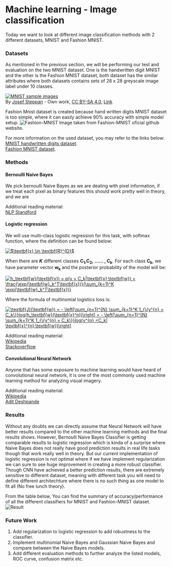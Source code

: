 # Machine learning - Image classification

Today we want to look at different image classification methods with 2 different datasets, MNIST and Fashion MNIST.

### Datasets 

As mentioned in the previous section, we will be performing our test and evaluation on the two MNIST dataset. One is the handwritten digit MNIST and the other is the Fashion MNIST dataset, both dataset has the similar attributes where both datasets contains sets of 28 x 28 greyscale image label under 10 classes.

<p><a href="https://commons.wikimedia.org/wiki/File:MnistExamples.png#/media/File:MnistExamples.png"><img src="https://upload.wikimedia.org/wikipedia/commons/2/27/MnistExamples.png" alt="MNIST sample images"></a><br>By <a href="//commons.wikimedia.org/w/index.php?title=User:Jost_swd15&amp;action=edit&amp;redlink=1" class="new" title="User:Jost swd15 (page does not exist)">Josef Steppan</a> - <span class="int-own-work" lang="en">Own work</span>, <a href="https://creativecommons.org/licenses/by-sa/4.0" title="Creative Commons Attribution-Share Alike 4.0">CC BY-SA 4.0</a>, <a href="https://commons.wikimedia.org/w/index.php?curid=64810040">Link</a></p>

Fashion Mnist dataset is created because hand written digits MNIST dataset is too simple, where it can easily achieve 90% accuracy with simple model setup.
![Fashion-MNIST](https://github.com/zalandoresearch/fashion-mnist/blob/master/doc/img/fashion-mnist-sprite.png)
Image taken from Fashion-MNIST oficial github website.

For more information on the used dataset, you may refer to the links below: <br /> 
[MNIST handwritten digits dataset](yann.lecun.com/exdb/mnist/). <br /> 
[Fashion MNIST dataset](https://github.com/zalandoresearch/fashion-mnist). <br /> 

### Methods 

#### Bernoulli Naive Bayes 
We pick bernoulli Naive Bayes as we are dealing with pixel information, if we treat each pixel as binary features this should work pretty well in theory, and we are  

Additional reading material: <br />
[NLP Standford](https://nlp.stanford.edu/IR-book/html/htmledition/the-bernoulli-model-1.html)

#### Logistic regression 
We will use multi-class logistic regression for this task, with softmax function, where the definition can be found below: 

<a href="https://www.codecogs.com/eqnedit.php?latex=$\textbf{x}&space;\in&space;\textbf{R}^{D}$" target="_blank"><img src="https://latex.codecogs.com/gif.latex?$\textbf{x}&space;\in&space;\textbf{R}^{D}$" title="$\textbf{x} \in \textbf{R}^{D}$" /></a>

When there are <b>_K_</b> different classes <b>C<sub>1</sub>,C<sub>2</sub>, ...... , C<sub>k</sub></b>. For each class <b>C<sub>k</sub></b>, we have parameter vector <b>w<sub>k</sub></b> and the posterior probability of the model will be: 

<a href="https://www.codecogs.com/eqnedit.php?latex=h_\textbf{w}(\textbf{x})&space;=&space;p(y&space;=&space;C_k|\textbf{x};\textbf{w})&space;=&space;\frac{\exp(\textbf{w}_k^T\textbf{x})}{\sum_{k=1}^K&space;\exp(\textbf{w}_k^T\textbf{x})}" target="_blank"><img src="https://latex.codecogs.com/gif.latex?h_\textbf{w}(\textbf{x})&space;=&space;p(y&space;=&space;C_k|\textbf{x};\textbf{w})&space;=&space;\frac{\exp(\textbf{w}_k^T\textbf{x})}{\sum_{k=1}^K&space;\exp(\textbf{w}_k^T\textbf{x})}" title="h_\textbf{w}(\textbf{x}) = p(y = C_k|\textbf{x};\textbf{w}) = \frac{\exp(\textbf{w}_k^T\textbf{x})}{\sum_{k=1}^K \exp(\textbf{w}_k^T\textbf{x})}" /></a>

Where the formula of multinomial logistics loss is:

<a href="https://www.codecogs.com/eqnedit.php?latex=\textbf{J}(\textbf{w})&space;=&space;-&space;\left[\sum_{n=1}^{N}&space;\sum_{k=1}^K&space;1_{\{y^{n}&space;=&space;C_k\}}log(h_\textbf{w}(\textbf{x}^n))\right]&space;=&space;-&space;\left[\sum_{n=1}^{N}&space;\sum_{k=1}^K&space;1_{\{y^{n}&space;=&space;C_k\}}log(y^{n}&space;=C_k|&space;\textbf{x}^{n};\textbf{w})\right]" target="_blank"><img src="https://latex.codecogs.com/gif.latex?\textbf{J}(\textbf{w})&space;=&space;-&space;\left[\sum_{n=1}^{N}&space;\sum_{k=1}^K&space;1_{\{y^{n}&space;=&space;C_k\}}log(h_\textbf{w}(\textbf{x}^n))\right]&space;=&space;-&space;\left[\sum_{n=1}^{N}&space;\sum_{k=1}^K&space;1_{\{y^{n}&space;=&space;C_k\}}log(y^{n}&space;=C_k|&space;\textbf{x}^{n};\textbf{w})\right]" title="\textbf{J}(\textbf{w}) = - \left[\sum_{n=1}^{N} \sum_{k=1}^K 1_{\{y^{n} = C_k\}}log(h_\textbf{w}(\textbf{x}^n))\right] = - \left[\sum_{n=1}^{N} \sum_{k=1}^K 1_{\{y^{n} = C_k\}}log(y^{n} =C_k| \textbf{x}^{n};\textbf{w})\right]" /></a>

Additional reading material:  <br />
[Wikipedia](https://en.wikipedia.org/wiki/Logistic_regression) <br />
[Stackoverflow](https://stackoverflow.com/questions/36051506/difference-between-logistic-regression-and-softmax-regression) <br />

#### Convolutional Neural Network 

Anyone that has some exposure to machine learning would have heard of convolutional neural network, it is one of the most commonly used machine learning method for analyzing visual imagery. 

Additional reading material: <br />
[Wikipedia](https://en.wikipedia.org/wiki/Convolutional_neural_network) <br />
[Adit Deshpande](https://adeshpande3.github.io/A-Beginner%27s-Guide-To-Understanding-Convolutional-Neural-Networks/) <br />

### Results 

Without any doubts we can directly assume that Neural Network will have better results compared to the other machine learning methods and the final results shows. However, Bernoulli Naive Bayes Classifier is getting comparable results to logistic regression which is kinda of a surprise where Naive Bayes does not really have good prediction results in real life tasks though that work really well in theory. But our current implementation of logistic regression is not optimal where if we have implement regularization we can sure to see huge improvement in creating a more robust classifier. Though CNN have achieved a better prediction results, there are extremely sensitive to different dataset, meaning with different task you will need to define different architechture where there is no such thing as one model to fit all (No free lunch theory).

From the table below, You can find the summary of accuracy/performance of all the different classifiers for MNIST and Fashion-MNIST dataset.
![Result](https://github.com/MingSheng92/Image_Classification/blob/master/img/result.JPG)

### Future Work 
1. Add regularization to logistic regression to add robustness to the classifier.
2. Implement multinomial Naive Bayes and Gaussian Naive Bayes and compare between the Naive Bayes models.
3. Add different evaluation methods to further analyze the listed models, ROC curve, confusion matrix etc.
